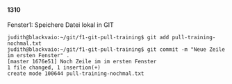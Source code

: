 #### 1310

Fenster1: Speichere Datei lokal in GIT

```
judith@blackvaio:~/git/f1-git-pull-training$ git add pull-training-nochmal.txt
judith@blackvaio:~/git/f1-git-pull-training$ git commit -m "Neue Zeile im ersten Fenster" .
[master 1676e51] Noch Zeile im im ersten Fenster
1 file changed, 1 insertion(+)
create mode 100644 pull-training-nochmal.txt
```


